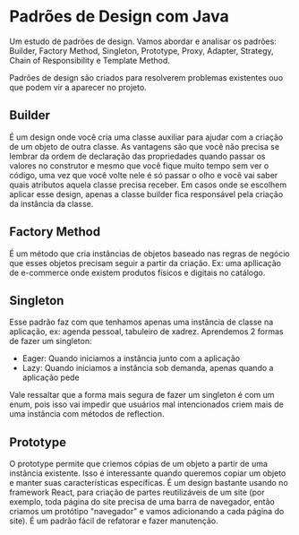# Padrões de Design com Java

Um estudo de padrões de design. Vamos abordar e 
analisar os padrões: Builder, Factory Method, 
Singleton, Prototype, Proxy, Adapter, Strategy, 
Chain of Responsibility e Template Method.


Padrões de design são criados para resolverem problemas existentes ouo que podem vir a aparecer no projeto.

## Builder
É um design onde você cria uma classe auxiliar para ajudar com a criação de um objeto de outra classe. As vantagens são que você não precisa se lembrar da ordem de declaração das propriedades quando passar os valores no construtor e mesmo que você fique muito tempo sem ver o código, uma vez que você volte nele é só passar o olho e você vai saber quais atributos aquela classe precisa receber. Em casos onde se escolhem aplicar esse design, apenas a classe builder fica responsável pela criação da instância da classe.


## Factory Method
É um método que cria instâncias de objetos baseado nas regras de negócio que esses objetos precisam seguir a partir da criação. Ex: uma apllicação de e-commerce onde existem produtos físicos e digitais no catálogo.


## Singleton
Esse padrão faz com que tenhamos apenas uma instância de classe na aplicação, ex: agenda pessoal, tabuleiro de xadrez. Aprendemos 2 formas de fazer um singleton:

- Eager: Quando iniciamos a instância junto com a aplicação
- Lazy: Quando iniciamos a instância sob demanda, apenas quando a aplicação pede


Vale ressaltar que a forma mais segura de fazer um singleton é com um enum, pois isso vai impedir que usuários mal intencionados criem mais de uma instância com métodos de reflection.


## Prototype
O prototype permite que criemos cópias de um objeto a partir de uma instância existente. Isso é interessante quando queremos copiar um objeto e manter suas características específicas.
 É um design  bastante usando no framework React, para criação de partes reutilizáveis de um site (por exemplo, toda página do site precisa de uma barra de navegador, então criamos um protótipo "navegador" e vamos adicionando a cada página do site). É um padrão fácil de refatorar e fazer manutenção.
